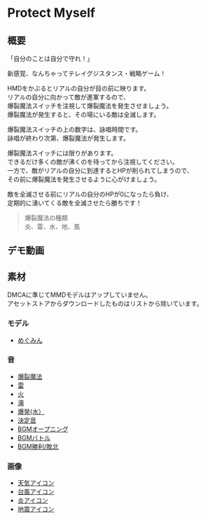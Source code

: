 # Protect Myself

## 概要

「自分のことは自分で守れ！」  

新感覚、なんちゃってテレイグジスタンス・戦略ゲーム！  

HMDをかぶるとリアルの自分が目の前に映ります。  
リアルの自分に向かって敵が進軍するので、  
爆裂魔法スイッチを注視して爆裂魔法を発生させましょう。  
爆裂魔法が発生すると、その場にいる敵は全滅します。 

爆裂魔法スイッチの上の数字は、詠唱時間です。  
詠唱が終わり次第、爆裂魔法が発生します。  

爆裂魔法スイッチには限りがあります。  
できるだけ多くの敵が沸くのを待ってから注視してください。  
一方で、敵がリアルの自分に到達するとHPが削られてしまうので、  
その前に爆裂魔法を発生させるように心がけましょう。  

敵を全滅させる前にリアルの自分のHPが0になったら負け、  
定期的に湧いてくる敵を全滅させたら勝ちです！ 

> 爆裂魔法の種類  
炎、雷、水、地、風  

## デモ動画




## 素材

DMCAに準じてMMDモデルはアップしていません。  
アセットストアからダウンロードしたものはリストから除いています。  


### モデル

- [めぐみん](https://bowlroll.net/file/111502)


### 音

- [爆裂魔法](https://soundeffect-lab.info/sound/battle/)
- [雷](https://on-jin.com/sound/kan.php?kate=%E9%9B%B7)
- [火](https://on-jin.com/sound/listshow.php?pagename=kan&title=%E7%81%BD%E5%AE%B3%E3%83%BB%E7%81%AB%E5%B1%B1%E3%83%9E%E3%82%B0%E3%83%9E&janl=%E7%92%B0%E5%A2%83%E7%B3%BB%E9%9F%B3&bunr=%E7%81%AB%E5%B1%B1&kate=%E7%81%AB)
- [滝](https://on-jin.com/sound/listshow.php?pagename=kan&title=%E6%BB%9D&janl=%E7%92%B0%E5%A2%83%E7%B3%BB%E9%9F%B3&bunr=%E5%B7%9D&kate=%E6%B0%B4)
- [爆発(水）](http://commons.nicovideo.jp/material/nc85041)
- [決定音](https://soundeffect-lab.info/sound/button/)
- [BGMオープニング](https://maoudamashii.jokersounds.com/list/game5.html)
- [BGMバトル](https://maoudamashii.jokersounds.com/list/bgm10.html)
- [BGM勝利/敗北](https://maoudamashii.jokersounds.com/list/game17.html)


### 画像

- [天気アイコン](https://jp.freepik.com/index.php?goto=8&page=&cat=weather&type=iconos)
- [台風アイコン](http://icooon-mono.com/16041-%E5%8F%B0%E9%A2%A8%E3%81%AE%E3%83%95%E3%83%AA%E3%83%BC%E7%B4%A0%E6%9D%90/)
- [炎アイコン](http://icooon-mono.com/16105-%E7%82%8E%E3%82%A2%E3%82%A4%E3%82%B3%E3%83%B3/)
- [地震アイコン](http://icooon-mono.com/15889-%E5%9C%B0%E9%9C%87%E3%82%A2%E3%82%A4%E3%82%B3%E3%83%B31/)
